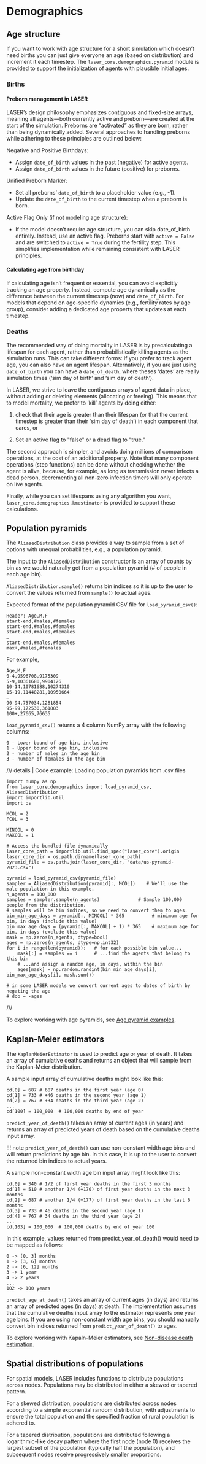 # Demographics

<!--Need to an an intro, explaining generalizations about demographics for LASER.

ALL topics about demographics will go here:

- Age structure
- Births
- Deaths
- All the vital dynamics sections??
- population pyramids
- kapalan-meier estimator
- etc

Just pasted in content from the various topics; this will need an intro and text explaining how to configure these, how they fit together (eg, when to use age pyrmaids, when to use kaplan-meier); also code blocks, etc need to be formatted

SO: Vital dynamics model: that section probably needs its own topic page, since it's long. Still kind of confused about what a "model" is in terms of laser components--is this a stand-alone model? Or the 'piece' that implements vital dynamics within an actual model? The answer to that will determine where we put the VDM topic page in the TOC.

Also, make sure to link to appropriate topics! (esp parameters) -->

## Age structure

If you want to work with age structure for a short simulation which doesn’t need births you can just give everyone an age (based on distribution) and increment it each timestep. The `laser_core.demographics.pyramid` module is provided to support the initialization of agents with plausible initial ages.

### Births

#### Preborn management in LASER

LASER’s design philosophy emphasizes contiguous and fixed-size arrays, meaning all agents—both currently active and preborn—are created at the start of the simulation. Preborns are “activated” as they are born, rather than being dynamically added. Several approaches to handling preborns while adhering to these principles are outlined below:

Negative and Positive Birthdays:

- Assign `date_of_birth` values in the past (negative) for active agents.
- Assign `date_of_birth` values in the future (positive) for preborns.

Unified Preborn Marker:

- Set all preborns’ `date_of_birth` to a placeholder value (e.g., -1).
- Update the `date_of_birth` to the current timestep when a preborn is born.

Active Flag Only (if not modeling age structure):

- If the model doesn’t require age structure, you can skip date_of_birth entirely. Instead, use an active flag. Preborns start with `active = False` and are switched to `active = True` during the fertility step. This simplifies implementation while remaining consistent with LASER principles.

#### Calculating age from birthday

If calculating age isn’t frequent or essential, you can avoid explicitly tracking an age property. Instead, compute age dynamically as the difference between the current timestep (now) and `date_of_birth`. For models that depend on age-specific dynamics (e.g., fertility rates by age group), consider adding a dedicated age property that updates at each timestep.

### Deaths

The recommended way of doing mortality in LASER is by precalculating a lifespan for each agent, rather than probabilistically killing agents as the simulation runs. This can take different forms: If you prefer to track agent age, you can also have an agent lifespan. Alternatively, if you are just using `date_of_birth` you can have a `date_of_death`, where theses ‘dates’ are really simulation times (‘sim day of birth’ and ‘sim day of death’).

In LASER, we strive to leave the contiguous arrays of agent data in place, without adding or deleting elements (allocating or freeing). This means that to model mortality, we prefer to ‘kill’ agents by doing either:

 1. check that their age is greater than their lifespan (or that the current timestep is greater than their ‘sim day of death’) in each component that cares, or

 2. Set an active flag to "false" or a dead flag to "true."

 The second approach is simpler, and avoids doing millions of comparison operations, at the cost of an additional property. Note that many component operations (step functions) can be done without checking whether the agent is alive, because, for example, as long as transmission never infects a dead person, decrementing all non-zero infection timers will only operate on live agents.

 Finally, while you can set lifespans using any algorithm you want, `laser_core.demographics.kmestimator` is provided to support these calculations.


## Population pyramids

The `AliasedDistribution` class provides a way to sample from a set of options with unequal probabilities, e.g., a population pyramid.

The input to the `AliasedDistribution` constructor is an array of counts by bin as we would naturally get from a population pyramid (# of people in each age bin).

`AliasedDistribution.sample()` returns bin indices so it is up to the user to convert the values returned from `sample()` to actual ages.

Expected format of the population pyramid CSV file for `load_pyramid_csv()`:

```
Header: Age,M,F
start-end,#males,#females
start-end,#males,#females
start-end,#males,#females
…
start-end,#males,#females
max+,#males,#females
```

For example,

```
Age,M,F
0-4,9596708,9175309
5-9,10361680,9904126
10-14,10781688,10274310
15-19,11448281,10950664
…
90-94,757034,1281854
95-99,172530,361883
100+,27665,76635
```

`load_pyramid_csv()` returns a 4 column NumPy array with the following columns:

```
0 - Lower bound of age bin, inclusive
1 - Upper bound of age bin, inclusive
2 - number of males in the age bin
3 - number of females in the age bin
```

/// details | Code example: Loading population pyramids from .csv files

```
import numpy as np
from laser_core.demographics import load_pyramid_csv, AliasedDistribution
import importlib.util
import os

MCOL = 2
FCOL = 3

MINCOL = 0
MAXCOL = 1

# Access the bundled file dynamically
laser_core_path = importlib.util.find_spec("laser_core").origin
laser_core_dir = os.path.dirname(laser_core_path)
pyramid_file = os.path.join(laser_core_dir, "data/us-pyramid-2023.csv")

pyramid = load_pyramid_csv(pyramid_file)
sampler = AliasedDistribution(pyramid[:, MCOL])    # We'll use the male population in this example.
n_agents = 100_000
samples = sampler.sample(n_agents)              # Sample 100,000 people from the distribution.
# samples will be bin indices, so we need to convert them to ages.
bin_min_age_days = pyramid[:, MINCOL] * 365          # minimum age for bin, in days (include this value)
bin_max_age_days = (pyramid[:, MAXCOL] + 1) * 365    # maximum age for bin, in days (exclude this value)
mask = np.zeros(n_agents, dtype=bool)
ages = np.zeros(n_agents, dtype=np.int32)
for i in range(len(pyramid)):   # for each possible bin value...
    mask[:] = samples == i      # ...find the agents that belong to this bin
    # ...and assign a random age, in days, within the bin
    ages[mask] = np.random.randint(bin_min_age_days[i], bin_max_age_days[i], mask.sum())

# in some LASER models we convert current ages to dates of birth by negating the age
# dob = -ages
```
///

To explore working with age pyramids, see [Age pyramid examples](age_pyramid.ipynb).


## Kaplan-Meier estimators

The `KaplanMeierEstimator` is used to predict age or year of death. It takes an array of cumulative deaths and returns an object that will sample from the Kaplan-Meier distribution.

A sample input array of cumulative deaths might look like this:

```
cd[0] = 687 # 687 deaths in the first year (age 0)
cd[1] = 733 # +46 deaths in the second year (age 1)
cd[2] = 767 # +34 deaths in the third year (age 2)
...
cd[100] = 100_000  # 100,000 deaths by end of year
```

`predict_year_of_death()` takes an array of current ages (in years) and returns an array of predicted years of death based on the cumulative deaths input array.

!!! note
    `predict_year_of_death()` can use non-constant width age bins and will return predictions by age bin. In this case, it is up to the user to convert the returned bin indices to actual years.

A sample non-constant width age bin input array might look like this:

```
cd[0] = 340 # 1/2 of first year deaths in the first 3 months
cd[1] = 510 # another 1/4 (+170) of first year deaths in the next 3 months
cd[2] = 687 # another 1/4 (+177) of first year deaths in the last 6 months
cd[3] = 733 # 46 deaths in the second year (age 1)
cd[4] = 767 # 34 deaths in the third year (age 2)
...
cd[103] = 100_000  # 100,000 deaths by end of year 100
```

In this example, values returned from predict_year_of_death() would need to be mapped as follows:

```
0 -> (0, 3] months
1 -> (3, 6] months
2 -> (6, 12] months
3 -> 1 year
4 -> 2 years
...
102 -> 100 years
```

`predict_age_at_death()` takes an array of current ages (in days) and returns an array of predicted ages (in days) at death. The implementation assumes that the cumulative deaths input array to the estimator represents one year age bins. If you are using non-constant width age bins, you should manually convert bin indices returned from `predict_year_of_death()` to ages.

To explore working with Kapaln-Meier estimators, see [Non-disease death estimation](kmestimator.ipynb).



## Spatial distributions of populations

For spatial models, LASER includes functions to distribute populations across nodes. Populations may be distributed in either a skewed or tapered pattern.

For a skewed distribution, populations are distributed across nodes according to a simple exponential random distribution, with adjustments to ensure the total population and the specified fraction of rural population is adhered to.

For a tapered distribution, populations are distributed following a logarithmic-like decay pattern where the first node (node 0) receives the largest subset of the population (typically half the population), and subsequent nodes receive progressively smaller proportions.